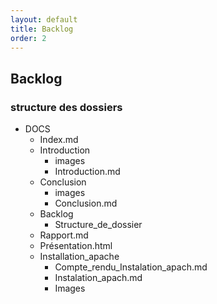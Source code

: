 ```yaml
---
layout: default
title: Backlog
order: 2
---
```

<!--  -->
## Backlog
### structure des dossiers
- DOCS
  - Index.md
  - Introduction
    - images
    - Introduction.md
  - Conclusion
    - images
    - Conclusion.md
  - Backlog
    - Structure_de_dossier
  -  Rapport.md
  -  Présentation.html
  - Installation_apache
    - Compte_rendu_Instalation_apach.md
    - Instalation_apach.md
    - Images
